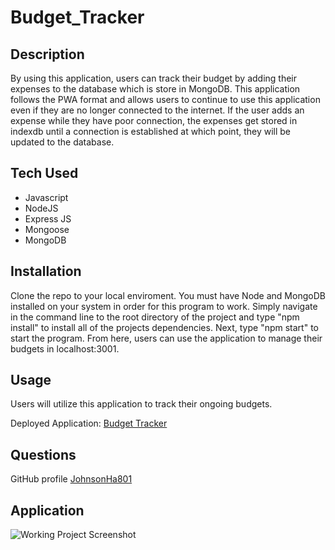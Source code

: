 # Budget_Tracker

## Description

By using this application, users can track their budget by adding their expenses to the database which is store in MongoDB. This application follows the PWA format and allows users to continue to use this application even if they are no longer connected to the internet. If the user adds an expense while they have poor connection, the expenses get stored in indexdb until a connection is established at which point, they will be updated to the database. 

## Tech Used
  * Javascript
  * NodeJS
  * Express JS
  * Mongoose
  * MongoDB

## Installation

Clone the repo to your local enviroment. You must have Node and MongoDB installed on your system in order for this program to work. Simply navigate in the command line to the root directory of the project and type "npm install" to install all of the projects dependencies. Next, type "npm start" to start the program. From here, users can use the application to manage their budgets in localhost:3001.

## Usage

Users will utilize this application to track their ongoing budgets. 

Deployed Application: [Budget Tracker]()

## Questions

GitHub profile [JohnsonHa801](https://github.com/Johnsonha801)

## Application
![Working Project Screenshot]()